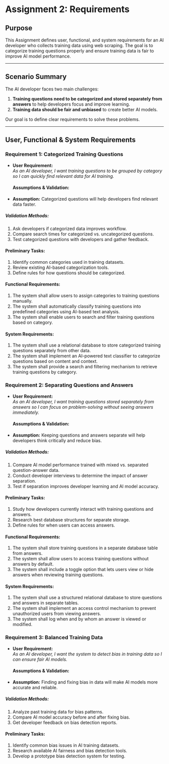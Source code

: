 # **Assignment 2: Requirements**

## **Purpose**  
This Assignment defines user, functional, and system requirements for an AI developer who collects training data using web scraping. The goal is to categorize training questions properly and ensure training data is fair to improve AI model performance.

---
## **Scenario Summary**  
The AI developer faces two main challenges:  
1. **Training questions need to be categorized and stored separately from answers** to help developers focus and improve learning.  
2. **Training data should be fair and unbiased** to create better AI models.  

Our goal is to define clear requirements to solve these problems.  

---

## **User, Functional & System Requirements**  

### **Requirement 1: Categorized Training Questions**  

- **User Requirement:**  
  *As an AI developer, I want training questions to be grouped by category so I can quickly find relevant data for AI training.*

  #### **Assumptions & Validation:**  
- **Assumption:** Categorized questions will help developers find relevant data faster.  

##### **Validation Methods:**  
1. Ask developers if categorized data improves workflow.  
2. Compare search times for categorized vs. uncategorized questions.  
3. Test categorized questions with developers and gather feedback.

#### **Preliminary Tasks:**  
1. Identify common categories used in training datasets.  
2. Review existing AI-based categorization tools.  
3. Define rules for how questions should be categorized. 

#### **Functional Requirements:**  
1. The system shall allow users to assign categories to training questions manually.  
2. The system shall automatically classify training questions into predefined categories using AI-based text analysis.  
3. The system shall enable users to search and filter training questions based on category.

#### **System Requirements:**  
1. The system shall use a relational database to store categorized training questions separately from other data.  
2. The system shall implement an AI-powered text classifier to categorize questions based on content and context.  
3. The system shall provide a search and filtering mechanism to retrieve training questions by category.

### **Requirement 2: Separating Questions and Answers** 
- **User Requirement:**  
  *As an AI developer, I want training questions stored separately from answers so I can focus on problem-solving without seeing answers immediately.*

  #### **Assumptions & Validation:**  
- **Assumption:** Keeping questions and answers separate will help developers think critically and reduce bias.

##### **Validation Methods:**  
1. Compare AI model performance trained with mixed vs. separated question-answer data.  
2. Conduct developer interviews to determine the impact of answer separation.  
3. Test if separation improves developer learning and AI model accuracy. 

#### **Preliminary Tasks:**  
1. Study how developers currently interact with training questions and answers.  
2. Research best database structures for separate storage.  
3. Define rules for when users can access answers.  

#### **Functional Requirements:**  
1. The system shall store training questions in a separate database table from answers.  
2. The system shall allow users to access training questions without answers by default.  
3. The system shall include a toggle option that lets users view or hide answers when reviewing training questions.

#### **System Requirements:**  
1. The system shall use a structured relational database to store questions and answers in separate tables.  
2. The system shall implement an access control mechanism to prevent unauthorized users from viewing answers.  
3. The system shall log when and by whom an answer is viewed or modified.

### **Requirement 3: Balanced Training Data**  
- **User Requirement:**  
  *As an AI developer, I want the system to detect bias in training data so I can ensure fair AI models.*

  #### **Assumptions & Validation:**  
- **Assumption:** Finding and fixing bias in data will make AI models more accurate and reliable.  

##### **Validation Methods:**  
1. Analyze past training data for bias patterns.  
2. Compare AI model accuracy before and after fixing bias.  
3. Get developer feedback on bias detection reports.

#### **Preliminary Tasks:**  
1. Identify common bias issues in AI training datasets.  
2. Research available AI fairness and bias detection tools.  
3. Develop a prototype bias detection system for testing.